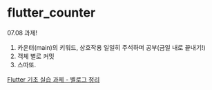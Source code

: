 # flutter_counter
07.08 과제!
1. 카운터(main)의 키워드, 상호작용 일일히 주석하며 공부(금일 내로 끝내기!)
2. 객체 별로 커밋
3. 스따또.

[Flutter 기초 실습 과제 - 벨로그 정리](https://velog.io/@lauren/Flutter)
